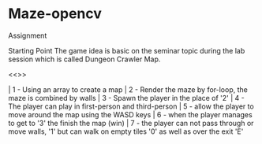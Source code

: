 # Maze-opencv
Assignment

Starting Point
The game idea is basic on the seminar topic during the lab session which is called Dungeon Crawler Map.


<<<The concept of the Maze Game>>>

| 1 - Using an array to create a map
| 2 - Render the maze by for-loop, the maze is combined by walls
| 3 - Spawn the player in the place of '2'
| 4 - The player can play in first-person and third-person
| 5 - allow the player to move around the map using the WASD keys
| 6 - when the player manages to get to '3' the finish the map (win)
| 7 - the player can not pass through or move walls, '1' but can walk on empty tiles '0' as well as over the exit 'E' 

